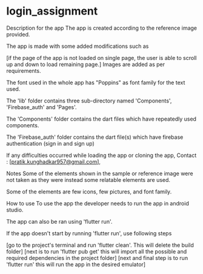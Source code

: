 # login_assignment

Description for the app
The app is created according to the reference image provided.

The app is made with some added modifications such as

[if the page of the app is not loaded on single page, the user is able to scroll up and down to load remaining page.]
Images are added as per requirements.

The font used in the whole app has "Poppins" as font family for the text used.

The 'lib' folder contains three sub-directory named 'Components', 'Firebase_auth' and 'Pages'.

The 'Components' folder contains the dart files which have repeatedly used components.

The 'Firebase_auth' folder contains the dart file(s) which have firebase authentication (sign in and sign up)

If any difficulties occurred while loading the app or cloning the app, Contact : [pratik.kunghadkar957@gmail.com],

Notes
Some of the elements shown in the sample or reference image were not taken as they were instead some relatable elements are used.

Some of the elements are few icons, few pictures, and font family.

How to use
To use the app the developer needs to run the app in android studio.

The app can also be ran using 'flutter run'.

If the app doesn't start by running 'flutter run', use following steps

[go to the project's terminal and run 'flutter clean'. This will delete the build folder]
[next is to run 'flutter pub get' this will import all the possible and required dependencies in the project folder]
[next and final step is to run 'flutter run' this will run the app in the desired emulator]
